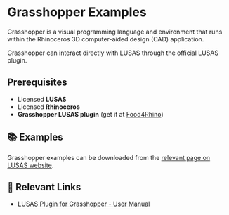 # Grasshopper Examples

Grasshopper is a visual programming language and environment that runs within the Rhinoceros 3D computer-aided design (CAD) application.

Grasshopper can interact directly with LUSAS through the official LUSAS plugin.

## Prerequisites

- Licensed **LUSAS**
- Licensed **Rhinoceros**
- **Grasshopper LUSAS plugin** (get it at [Food4Rhino](https://www.food4rhino.com/en/app/lusasgrasshopper))

## 📚 Examples

Grasshopper examples can be downloaded from the [relevant page on LUSAS website](https://www.lusas.com/products/external_plugins/grasshopper/index.html).

## 🔗 Relevant Links

- [LUSAS Plugin for Grasshopper - User Manual](https://www.lusas.com/user_area/documentation/grasshopper/LUSAS_plugin_for_Grasshopper.pdf)
